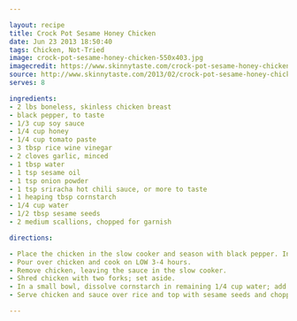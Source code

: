 ```yaml
---

layout: recipe
title: Crock Pot Sesame Honey Chicken
date: Jun 23 2013 18:50:40
tags: Chicken, Not-Tried
image: crock-pot-sesame-honey-chicken-550x403.jpg
imagecredit: https://www.skinnytaste.com/crock-pot-sesame-honey-chicken/
source: http://www.skinnytaste.com/2013/02/crock-pot-sesame-honey-chicken.html
serves: 8

ingredients:
- 2 lbs boneless, skinless chicken breast
- black pepper, to taste
- 1/3 cup soy sauce
- 1/4 cup honey
- 1/4 cup tomato paste
- 3 tbsp rice wine vinegar
- 2 cloves garlic, minced
- 1 tbsp water
- 1 tsp sesame oil
- 1 tsp onion powder
- 1 tsp sriracha hot chili sauce, or more to taste
- 1 heaping tbsp cornstarch
- 1/4 cup water
- 1/2 tbsp sesame seeds
- 2 medium scallions, chopped for garnish

directions:

- Place the chicken in the slow cooker and season with black pepper. In a medium bowl, combine soy sauce, honey, tomato paste, vinegar, garlic, 1 tbsp water, sesame oil, onion powder and sriracha hot chili sauce
- Pour over chicken and cook on LOW 3-4 hours.
- Remove chicken, leaving the sauce in the slow cooker.
- Shred chicken with two forks; set aside.
- In a small bowl, dissolve cornstarch in remaining 1/4 cup water; add to the slow cooker and stir to combine. Cover and cook on HIGH until slightly thickened, about 15 to 20 minutes; return chicken to the slow cooker and mix well.
- Serve chicken and sauce over rice and top with sesame seeds and chopped scallions for garnish.

---
```

